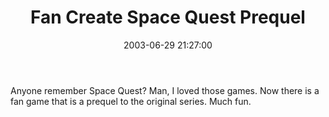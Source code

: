 ﻿---
layout: post
title: "Fan Create Space Quest Prequel"
comments: false
date: 2003-06-29 21:27:00
categories:
 - Technology
subtext-id: 5b57ae0f-4b73-4391-ae84-bd683c4238b7
alias: /blog/Fan-Create-Space-Quest-Prequel.aspx
---


Anyone remember Space Quest? Man, I loved those games. Now there is a fan game that is a prequel to the original series. Much fun. 
